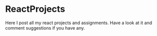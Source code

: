 # ReactProjects
Here I post all my react projects and assignments. Have a look at it and comment suggestions if you have any.
